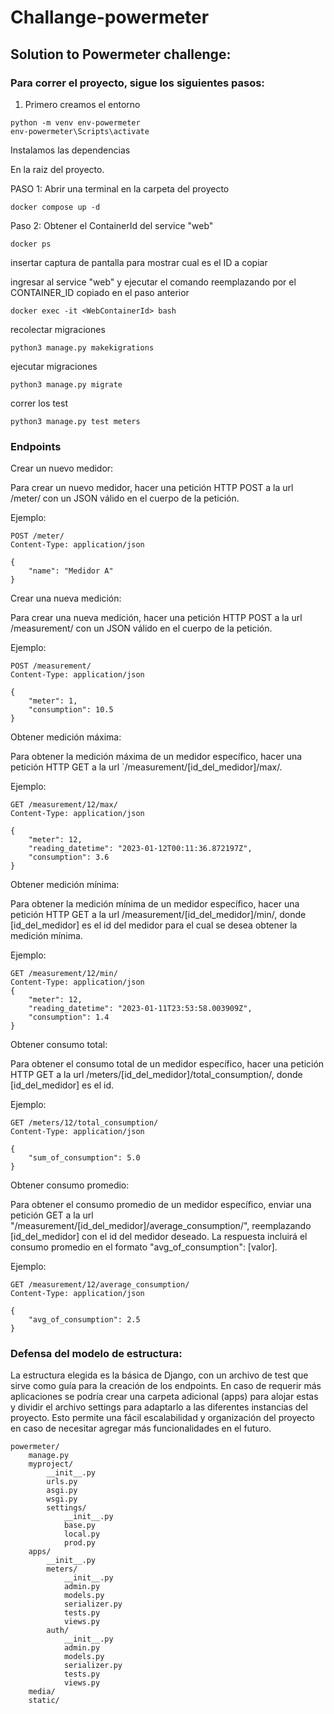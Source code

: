 # Challange-powermeter

## Solution to Powermeter challenge:


### Para correr el proyecto, sigue los siguientes pasos:


1) Primero creamos el entorno

```
python -m venv env-powermeter
env-powermeter\Scripts\activate
```
Instalamos las dependencias

En la raiz del proyecto.

PASO 1: 
Abrir una terminal en la carpeta del proyecto

```
docker compose up -d
```

Paso 2:
Obtener el ContainerId del service "web"

```
docker ps
```

insertar captura de pantalla para mostrar cual es el ID a copiar

ingresar al service "web" y ejecutar el comando reemplazando <WebContainerId> por el CONTAINER_ID copiado en el paso anterior

```
docker exec -it <WebContainerId> bash
```

recolectar migraciones

```
python3 manage.py makekigrations
```

ejecutar migraciones

```
python3 manage.py migrate
```

correr los test

``` 
python3 manage.py test meters
```

### Endpoints

Crear un nuevo medidor:

Para crear un nuevo medidor, hacer una petición HTTP POST a la url /meter/ con un JSON válido en el cuerpo de la petición.

Ejemplo:

```
POST /meter/
Content-Type: application/json

{
    "name": "Medidor A"
}
```

Crear una nueva medición:

Para crear una nueva medición, hacer una petición HTTP POST a la url /measurement/ con un JSON válido en el cuerpo de la petición.

Ejemplo:

```
POST /measurement/
Content-Type: application/json

{
    "meter": 1,
    "consumption": 10.5
}
```

Obtener medición máxima:

Para obtener la medición máxima de un medidor específico, hacer una petición HTTP GET a la url `/measurement/[id_del_medidor]/max/.

Ejemplo:

```
GET /measurement/12/max/
Content-Type: application/json

{
    "meter": 12,
    "reading_datetime": "2023-01-12T00:11:36.872197Z",
    "consumption": 3.6
}
```
Obtener medición mínima:

Para obtener la medición mínima de un medidor específico, hacer una petición HTTP GET a la url /measurement/[id_del_medidor]/min/, donde [id_del_medidor] es el id del medidor para el cual se desea obtener la medición mínima.

Ejemplo:

```
GET /measurement/12/min/
Content-Type: application/json
{
    "meter": 12,
    "reading_datetime": "2023-01-11T23:53:58.003909Z",
    "consumption": 1.4
}
```

Obtener consumo total:

Para obtener el consumo total de un medidor específico, hacer una petición HTTP GET a la url /meters/[id_del_medidor]/total_consumption/, donde [id_del_medidor] es el id.

Ejemplo:

```
GET /meters/12/total_consumption/
Content-Type: application/json

{
    "sum_of_consumption": 5.0
}
```
Obtener consumo promedio:

Para obtener el consumo promedio de un medidor específico, enviar una petición GET a la url "/measurement/[id_del_medidor]/average_consumption/", reemplazando [id_del_medidor] con el id del medidor deseado. La respuesta incluirá el consumo promedio en el formato "avg_of_consumption": [valor].

Ejemplo:

```
GET /measurement/12/average_consumption/
Content-Type: application/json

{
    "avg_of_consumption": 2.5
}
```

### Defensa del modelo de estructura:

La estructura elegida es la básica de Django, con un archivo de test que sirve como guía para la creación de los endpoints. En caso de requerir más aplicaciones se podría crear una carpeta adicional (apps) para alojar estas y dividir el archivo settings para adaptarlo a las diferentes instancias del proyecto. Esto permite una fácil escalabilidad y organización del proyecto en caso de necesitar agregar más funcionalidades en el futuro.

```
powermeter/
    manage.py
    myproject/
        __init__.py
        urls.py
        asgi.py
        wsgi.py
        settings/
            __init__.py
            base.py
            local.py
            prod.py
    apps/
        __init__.py
        meters/
            __init__.py
            admin.py
            models.py
            serializer.py
            tests.py
            views.py
        auth/
            __init__.py
            admin.py
            models.py
            serializer.py
            tests.py
            views.py
    media/
    static/
```